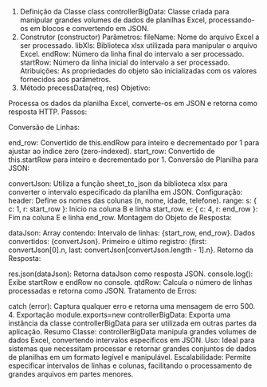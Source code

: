 1. Definição da Classe
class controllerBigData: Classe criada para manipular grandes volumes de dados de planilhas Excel, processando-os em blocos e convertendo em JSON.
2. Construtor (constructor)
Parâmetros:
fileName: Nome do arquivo Excel a ser processado.
libXls: Biblioteca xlsx utilizada para manipular o arquivo Excel.
endRow: Número da linha final do intervalo a ser processado.
startRow: Número da linha inicial do intervalo a ser processado.
Atribuições:
As propriedades do objeto são inicializadas com os valores fornecidos aos parâmetros.
3. Método precessData(req, res)
Objetivo:

Processa os dados da planilha Excel, converte-os em JSON e retorna como resposta HTTP.
Passos:

Conversão de Linhas:

end_row: Convertido de this.endRow para inteiro e decrementado por 1 para ajustar ao índice zero (zero-indexed).
start_row: Convertido de this.startRow para inteiro e decrementado por 1.
Conversão de Planilha para JSON:

convertJson: Utiliza a função sheet_to_json da biblioteca xlsx para converter o intervalo especificado da planilha em JSON.
Configuração:
header: Define os nomes das colunas (n, nome, idade, telefone).
range:
s: { c: 1, r: start_row }: Início na coluna B e linha start_row.
e: { c: 4, r: end_row }: Fim na coluna E e linha end_row.
Montagem do Objeto de Resposta:

dataJson: Array contendo:
Intervalo de linhas: {start_row, end_row}.
Dados convertidos: {convertJson}.
Primeiro e último registro: {first: convertJson[0].n, last: convertJson[convertJson.length - 1].n}.
Retorno da Resposta:

res.json(dataJson): Retorna dataJson como resposta JSON.
console.log(): Exibe startRow e endRow no console.
qtdRow: Calcula o número de linhas processadas e retorna como JSON.
Tratamento de Erros:

catch (error): Captura qualquer erro e retorna uma mensagem de erro 500.
4. Exportação
module.exports=new controllerBigData: Exporta uma instância da classe controllerBigData para ser utilizada em outras partes da aplicação.
Resumo
Classe: controllerBigData manipula grandes volumes de dados Excel, convertendo intervalos específicos em JSON.
Uso: Ideal para sistemas que necessitam processar e retornar grandes conjuntos de dados de planilhas em um formato legível e manipulável.
Escalabilidade: Permite especificar intervalos de linhas e colunas, facilitando o processamento de grandes arquivos em partes menores.